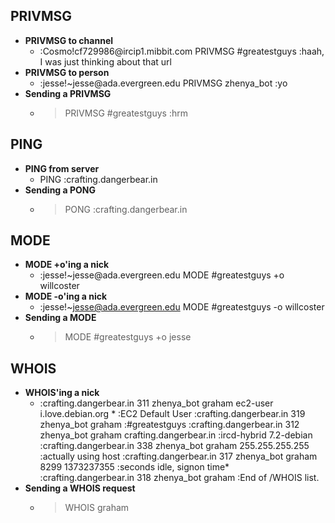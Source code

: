 
PRIVMSG
-------
   - **PRIVMSG to channel**
      - :Cosmo\!cf729986@ircip1\.mibbit\.com PRIVMSG \#greatestguys :haah, I was just thinking about that url
   - **PRIVMSG to person**
      - :jesse\!~jesse@ada\.evergreen\.edu PRIVMSG zhenya\_bot :yo
   - **Sending a PRIVMSG**
      - > PRIVMSG \#greatestguys :hrm

PING
----
   - **PING from server**
      - PING :crafting\.dangerbear\.in
   - **Sending a PONG**
      - > PONG :crafting\.dangerbear\.in

MODE
----
   - **MODE +o'ing a nick**
      - :jesse\!~jesse@ada\.evergreen\.edu MODE \#greatestguys \+o willcoster
   - **MODE -o'ing a nick**
      - :jesse!~jesse@ada.evergreen.edu MODE #greatestguys -o willcoster
   - **Sending a MODE**
      - > MODE #greatestguys +o jesse

WHOIS
-----
   - **WHOIS'ing a nick**
      -  :crafting\.dangerbear\.in 311 zhenya\_bot graham ec2\-user i\.love\.debian\.org \* :EC2 Default User
         :crafting\.dangerbear\.in 319 zhenya\_bot graham :\#greatestguys
         :crafting\.dangerbear\.in 312 zhenya\_bot graham crafting\.dangerbear\.in :ircd\-hybrid 7\.2\-debian
         :crafting\.dangerbear\.in 338 zhenya\_bot graham 255\.255\.255\.255 :actually using host
         :crafting\.dangerbear\.in 317 zhenya\_bot graham 8299 1373237355 :seconds idle, signon time*
         :crafting\.dangerbear\.in 318 zhenya\_bot graham :End of /WHOIS list\.
   - **Sending a WHOIS request**
      -  > WHOIS  graham


